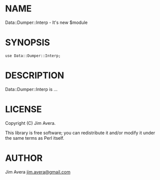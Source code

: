 # NAME

Data::Dumper::Interp - It's new $module

# SYNOPSIS

    use Data::Dumper::Interp;

# DESCRIPTION

Data::Dumper::Interp is ...

# LICENSE

Copyright (C) Jim Avera.

This library is free software; you can redistribute it and/or modify
it under the same terms as Perl itself.

# AUTHOR

Jim Avera <jim.avera@gmail.com>
